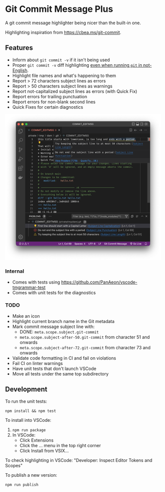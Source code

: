 # Git Commit Message Plus

A git commit message highlighter being nicer than the built-in one.

Highlighting inspiration from <https://cbea.ms/git-commit>.

## Features

- Inform about `git commit -v` if it isn't being used
- Proper `git commit -v` diff highlighting [even when running `git` in
  not-English](https://github.com/textmate/git.tmbundle/issues/60).
- Highlight file names and what's happening to them
- Report > 72 characters subject lines as errors
- Report > 50 characters subject lines as warnings
- Report not-capitalized subject lines as errors (with Quick Fix)
- Report errors for trailing punctuation
- Report errors for non-blank second lines
- Quick Fixes for certain diagnostics

<!-- FIXME: Add an animated demo here! -->

![Highlighted Git commit message](images/screenshot.png)

### Internal

- Comes with tests using <https://github.com/PanAeon/vscode-tmgrammar-test>
- Comes with unit tests for the diagnostics

### TODO

- Make an icon
- Highlight current branch name in the Git metadata
- Mark commit message subject line with:
  - DONE: `meta.scope.subject.git-commit`
  - `meta.scope.subject-after-50.git-commit` from character 51 and onwards
  - `meta.scope.subject-after-72.git-commit` from character 73 and onwards
- Validate code formatting in CI and fail on violations
- Fail CI on linter warnings
- Have unit tests that don't launch VSCode
- Move all tests under the same top subdirectory

## Development

To run the unit tests:

```
npm install && npm test
```

To install into VSCode:

1. `npm run package`
1. In VSCode:
   - Click Extensions
   - Click the ... menu in the top right corner
   - Click Install from VSIX...

To check highlighting in VSCode: "Developer: Inspect Editor Tokens and Scopes"

To publish a new version:

```
npm run publish
```
